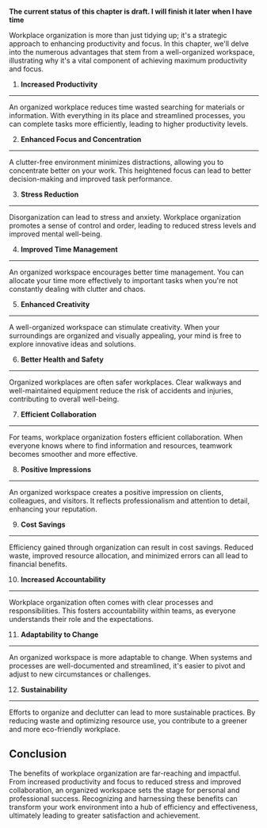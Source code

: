 **The current status of this chapter is draft. I will finish it later when I have time**

Workplace organization is more than just tidying up; it's a strategic approach to enhancing productivity and focus. In this chapter, we'll delve into the numerous advantages that stem from a well-organized workspace, illustrating why it's a vital component of achieving maximum productivity and focus.

1. **Increased Productivity**
-----------------------------

An organized workplace reduces time wasted searching for materials or information. With everything in its place and streamlined processes, you can complete tasks more efficiently, leading to higher productivity levels.

2. **Enhanced Focus and Concentration**
---------------------------------------

A clutter-free environment minimizes distractions, allowing you to concentrate better on your work. This heightened focus can lead to better decision-making and improved task performance.

3. **Stress Reduction**
-----------------------

Disorganization can lead to stress and anxiety. Workplace organization promotes a sense of control and order, leading to reduced stress levels and improved mental well-being.

4. **Improved Time Management**
-------------------------------

An organized workspace encourages better time management. You can allocate your time more effectively to important tasks when you're not constantly dealing with clutter and chaos.

5. **Enhanced Creativity**
--------------------------

A well-organized workspace can stimulate creativity. When your surroundings are organized and visually appealing, your mind is free to explore innovative ideas and solutions.

6. **Better Health and Safety**
-------------------------------

Organized workplaces are often safer workplaces. Clear walkways and well-maintained equipment reduce the risk of accidents and injuries, contributing to overall well-being.

7. **Efficient Collaboration**
------------------------------

For teams, workplace organization fosters efficient collaboration. When everyone knows where to find information and resources, teamwork becomes smoother and more effective.

8. **Positive Impressions**
---------------------------

An organized workspace creates a positive impression on clients, colleagues, and visitors. It reflects professionalism and attention to detail, enhancing your reputation.

9. **Cost Savings**
-------------------

Efficiency gained through organization can result in cost savings. Reduced waste, improved resource allocation, and minimized errors can all lead to financial benefits.

10. **Increased Accountability**
--------------------------------

Workplace organization often comes with clear processes and responsibilities. This fosters accountability within teams, as everyone understands their role and the expectations.

11. **Adaptability to Change**
------------------------------

An organized workspace is more adaptable to change. When systems and processes are well-documented and streamlined, it's easier to pivot and adjust to new circumstances or challenges.

12. **Sustainability**
----------------------

Efforts to organize and declutter can lead to more sustainable practices. By reducing waste and optimizing resource use, you contribute to a greener and more eco-friendly workplace.

Conclusion
----------

The benefits of workplace organization are far-reaching and impactful. From increased productivity and focus to reduced stress and improved collaboration, an organized workspace sets the stage for personal and professional success. Recognizing and harnessing these benefits can transform your work environment into a hub of efficiency and effectiveness, ultimately leading to greater satisfaction and achievement.
